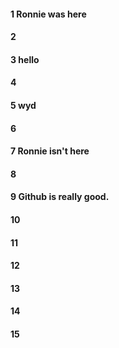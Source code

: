#### 1 Ronnie was here
#### 2
#### 3 hello
#### 4
#### 5 wyd
#### 6
#### 7 Ronnie isn't here
#### 8
#### 9 Github is really good. 
#### 10
#### 11
#### 12
#### 13
#### 14
#### 15
